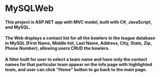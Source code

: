 # MySQLWeb
#### This project is ASP.NET app with MVC model, built with C#, JavaScript, and MySQL.
#### The Web displays a contact list for all the bowlers in the league database in MySQL (First Name, Middle Init, Last Name, Address, City, State, Zip, Phone Number), allowing users CRUD the bowlers.

#### A filter built for user to select a team name and have only the contact names for that particular team appear on the info page with highlighted team, and user can click "Home" button to go back to the main page.
